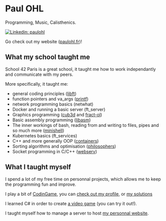 # Paul OHL

Programming, Music, Calisthenics.

[![Linkedin: paulohl](https://img.shields.io/badge/-PaulOHL-blue?style=flat-square&logo=Linkedin&logoColor=white&link=https://www.linkedin.com/in/paul-ohl-19aaab196/)](https://www.linkedin.com/in/paul-ohl/)

Go check out my website ([paulohl.fr](https://paulohl.fr))! <!-- (or `curl` it 😉) -->

## What my school taught me

School 42 Paris is a great school, it taught me how to work independantly and communicate with my peers.

More specifically, it taught me:
- general coding principles ([libft](https://github.com/paul-ohl/libft))
- function pointers and va_args ([printf](https://github.com/paul-ohl/printf))
- network programming basics (netwhat)
- Docker and running a basic server (ft_server)
- Graphics programming ([cub3d](https://github.com/paul-ohl/cub3d) and [fract-ol](https://github.com/paul-ohl/fract-ol))
- Basic assembly programming ([libasm](https://github.com/paul-ohl/libasm))
- The inner workings of bash, reading from and writing to files, pipes and so much more ([minishell](https://github.com/paul-ohl/minishell))
- Kubernetes basics (ft_services)
- C++ and more generally OOP ([containers](https://github.com/paul-ohl/containers))
- Sorting algorithms and optimisation ([philosophers](https://github.com/paul-ohl/philosophers))
- Socket programming in C/C++ ([webserv](https://github.com/paul-ohl/webserv))

## What I taught myself

I spend a lot of my free time on personnal projects, which allows me to keep the programming fun and improve.

I play a bit of [CodinGame](https://www.codingame.com/), you can [check out my profile](https://www.codingame.com/profile/03584765ce60c2e6df029de3f3727fc36821145), or [my solutions]()

I learned C# in order to create [a video game](https://sweetiemetalhead.itch.io/shooter-in-the-dark) (you can try it out!).

I taught myself how to manage a server to host [my personnal website](https://paulohl.fr).

